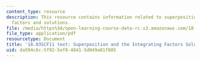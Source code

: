 ```yaml
---
content_type: resource
description: This resource contains information related to superposition and integrating
  factors and solutions.
file: /media/https%3A/open-learning-course-data-rc.s3.amazonaws.com/18-03sc-differential-equations-fall-2011/da594c6c5f925ef848415d049a01f805_MIT18_03SCF11_s5_5text.pdf
file_type: application/pdf
resourcetype: Document
title: '18.03SCF11 text: Superposition and the Integrating Factors Solution'
uid: da594c6c-5f92-5ef8-4841-5d049a01f805
---
```

